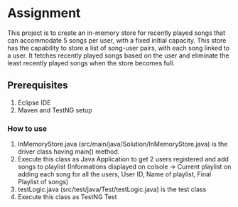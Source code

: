 # Assignment

This project is to create an in-memory store for recently played songs that can accommodate 5 songs per user, 
with a fixed initial capacity. This store has the capability to store a list of song-user pairs, with each song linked to a user. 
It fetches recently played songs based on the user and eliminate the least recently played songs when the store becomes full.

## Prerequisites

1. Eclipse IDE 
2. Maven and TestNG setup 

### How to use 

1. InMemoryStore.java (src/main/java/Solution/InMemoryStore.java) is the driver class having main() method. 
2. Execute this class as Java Application to get 2 users registered and add songs to playlist 
(Informations displayed on colsole -> Current playlist on adding each song for all the users, User ID, Name of playlist, Final Playlist of songs)
3. testLogic.java (src/test/java/Test/testLogic.java) is the test class 
4. Execute this class as TestNG Test 

